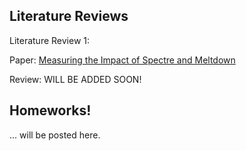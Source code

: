 ## Literature Reviews

Literature Review 1:

  Paper: [Measuring the Impact of Spectre and Meltdown](https://ieeexplore.ieee.org/document/8547554)
  
  Review: WILL BE ADDED SOON!


## Homeworks!
... will be posted here.
